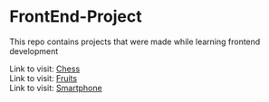# FrontEnd-Project
This repo contains projects that were made while learning frontend development

Link to visit: <a href="https://candid-beijinho-15cb77.netlify.app/"> Chess </a> <br>
Link to visit: <a href="https://frolicking-cucurucho-ad8160.netlify.app/"> Fruits </a> <br>
Link to visit: <a href="https://nimble-capybara-bd6b90.netlify.app/"> Smartphone </a> <br>
